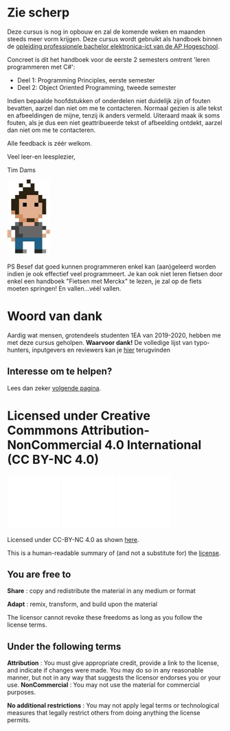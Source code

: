 ﻿# Zie scherp

Deze cursus is nog in opbouw en zal de komende weken en maanden steeds meer vorm krijgen. Deze cursus wordt gebruikt als handboek binnen de [opleiding professionele bachelor elektronica-ict van de AP Hogeschool](https://www.ap.be/opleiding/elektronica-ict). 

Concreet is dit het handboek voor de eerste 2 semesters omtrent 'leren programmeren met C#':

* Deel 1: Programming Principles, eerste semester
* Deel 2: Object Oriented Programming, tweede semester

Indien bepaalde hoofdstukken of onderdelen niet duidelijk zijn of fouten bevatten, aarzel dan niet om me te contacteren. Normaal gezien is alle tekst en afbeeldingen de mijne, tenzij ik anders vermeld. Uiteraard maak ik soms fouten, als je dus een niet geattribueerde tekst of afbeelding ontdekt, aarzel dan niet om me te contacteren.

Alle feedback is zéér welkom.

Veel leer-en leesplezier,

Tim Dams

![](/assets/0_intro/tdams.jpg)

PS Besef dat goed kunnen programmeren enkel kan (aan)geleerd worden indien je ook effectief veel programmeert. Je kan ook niet leren fietsen door enkel een handboek "Fietsen met Merckx" te lezen, je zal op de fiets moeten springen! En vallen...véél vallen.

# Woord van dank

Aardig wat mensen, grotendeels studenten 1EA van 2019-2020, hebben me met deze cursus geholpen. **Waarvoor dank!** De volledige lijst van typo-hunters, inputgevers en reviewers kan je [hier](dankwoord.md) terugvinden

## Interesse om te helpen?

Lees dan zeker [volgende pagina](./helpen.md).

# Licensed under Creative Commmons Attribution-NonCommercial 4.0 International (CC BY-NC 4.0)

![Licenicon](/assets/ccicon.png)
![Licenicon](/assets/ccat.png)
![Licenicon](/assets/ccnc.png)

Licensed under CC-BY-NC 4.0 as shown [here](LICENSE.MD).

This is a human-readable summary of (and not a substitute for) the [license](LICENSE.MD).

## You are free to

**Share** : copy and redistribute the material in any medium or format

**Adapt** : remix, transform, and build upon the material

The licensor cannot revoke these freedoms as long as you follow the license terms.

## Under the following terms

**Attribution** : You must give appropriate credit, provide a link to the license, and indicate if changes were made. You may do so in any reasonable manner, but not in any way that suggests the licensor endorses you or your use.
**NonCommercial** : You may not use the material for commercial purposes.

**No additional restrictions** : You may not apply legal terms or technological measures that legally restrict others from doing anything the license permits.